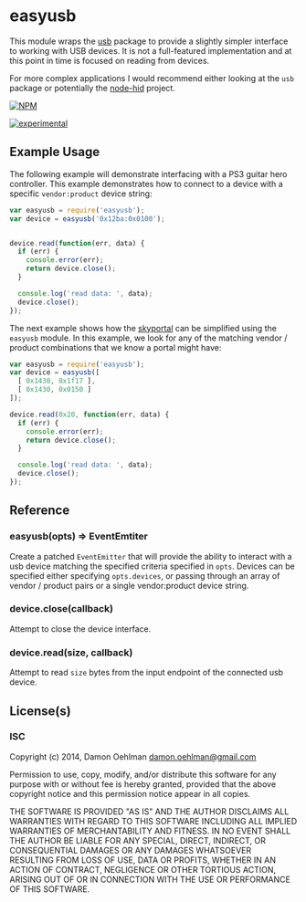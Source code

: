 # easyusb

This module wraps the [usb](https://github.com/nonolith/node-usb) package to
provide a slightly simpler interface to working with USB devices.  It is not
a full-featured implementation and at this point in time is focused on
reading from devices.

For more complex applications I would recommend either looking at the `usb`
package or potentially the [node-hid](https://github.com/node-hid/node-hid)
project.


[![NPM](https://nodei.co/npm/easyusb.png)](https://nodei.co/npm/easyusb/)

[![experimental](https://img.shields.io/badge/stability-experimental-red.svg)](https://github.com/badges/stability-badges) 

## Example Usage

The following example will demonstrate interfacing with a PS3 guitar hero
controller.  This example demonstrates how to connect to a device with a
specific `vendor:product` device string:

```js
var easyusb = require('easyusb');
var device = easyusb('0x12ba:0x0100');


device.read(function(err, data) {
  if (err) {
    console.error(err);
    return device.close();
  }

  console.log('read data: ', data);
  device.close();
});

```

The next example shows how the
[skyportal](https://github.com/DamonOehlman/skyportal) can be simplified
using the `easyusb` module.  In this example, we look for any of the matching
vendor / product combinations that we know a portal might have:

```js
var easyusb = require('easyusb');
var device = easyusb([
  [ 0x1430, 0x1f17 ],
  [ 0x1430, 0x0150 ]
]);

device.read(0x20, function(err, data) {
  if (err) {
    console.error(err);
    return device.close();
  }

  console.log('read data: ', data);
  device.close();
});

```

## Reference

### easyusb(opts) => EventEmtiter

Create a patched `EventEmitter` that will provide the ability to interact with
a usb device matching the specified criteria specified in `opts`.  Devices can
be specified either specifying `opts.devices`, or passing through an array of
vendor / product pairs or a single vendor:product device string.

### device.close(callback)

Attempt to close the device interface.

### device.read(size, callback)

Attempt to read `size` bytes from the input endpoint of the connected
usb device.

## License(s)

### ISC

Copyright (c) 2014, Damon Oehlman <damon.oehlman@gmail.com>

Permission to use, copy, modify, and/or distribute this software for any
purpose with or without fee is hereby granted, provided that the above
copyright notice and this permission notice appear in all copies.

THE SOFTWARE IS PROVIDED "AS IS" AND THE AUTHOR DISCLAIMS ALL WARRANTIES WITH
REGARD TO THIS SOFTWARE INCLUDING ALL IMPLIED WARRANTIES OF MERCHANTABILITY
AND FITNESS. IN NO EVENT SHALL THE AUTHOR BE LIABLE FOR ANY SPECIAL, DIRECT,
INDIRECT, OR CONSEQUENTIAL DAMAGES OR ANY DAMAGES WHATSOEVER RESULTING FROM
LOSS OF USE, DATA OR PROFITS, WHETHER IN AN ACTION OF CONTRACT, NEGLIGENCE OR
OTHER TORTIOUS ACTION, ARISING OUT OF OR IN CONNECTION WITH THE USE OR
PERFORMANCE OF THIS SOFTWARE.
